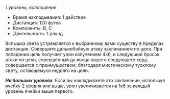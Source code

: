 *1 уровень, воплощение*

- Время накладывания: 1 действие 
- Дистанция: 120 футов 
- Компоненты: В, С 
- Длительность: 1 раунд

Вспышка света устремляется к выбранному вами существу в пределах дистанции. Совершите дальнобойную атаку заклинанием по цели. При попадании цель получает урон излучением 4к6, и следующий бросок атаки по цели, совершённый до конца вашего следующего хода, совершается с преимуществом, благодаря мистическому тусклому свету, остающемуся недолго на цели.

***На больших уровнях***: Если вы накладываете это заклинание, используя ячейку 2 уровня или выше, урон увеличивается на 1к6 за каждый уровень ячейки выше первого.